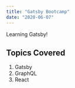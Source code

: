 ```yaml
---
title: "Gatsby Bootcamp"
date: "2020-06-07"
---
```


Learning Gatsby!

## Topics Covered

1. Gatsby
2. GraphQL
3. React
